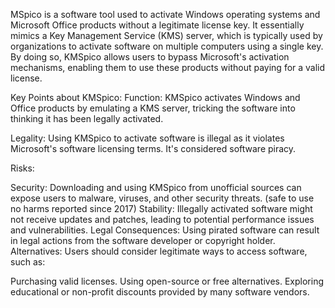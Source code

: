 MSpico is a software tool used to activate Windows operating systems and Microsoft Office products without a legitimate license key. It essentially mimics a Key Management Service (KMS) server, which is typically used by organizations to activate software on multiple computers using a single key. By doing so, KMSpico allows users to bypass Microsoft's activation mechanisms, enabling them to use these products without paying for a valid license.

Key Points about KMSpico:
Function: KMSpico activates Windows and Office products by emulating a KMS server, tricking the software into thinking it has been legally activated.

Legality: Using KMSpico to activate software is illegal as it violates Microsoft's software licensing terms. It's considered software piracy.

Risks:

Security: Downloading and using KMSpico from unofficial sources can expose users to malware, viruses, and other security threats.
(safe to use no harms reported since 2017)
Stability: Illegally activated software might not receive updates and patches, leading to potential performance issues and vulnerabilities.
Legal Consequences: Using pirated software can result in legal actions from the software developer or copyright holder.
Alternatives: Users should consider legitimate ways to access software, such as:

Purchasing valid licenses.
Using open-source or free alternatives.
Exploring educational or non-profit discounts provided by many software vendors.
